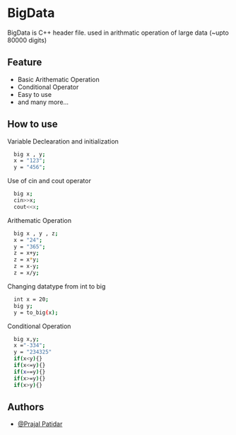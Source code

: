 


# BigData

BigData is C++ header file. used in arithmatic operation of large data (~upto 80000 digits)

  

## Feature

- Basic Arithematic Operation
- Conditional Operator
- Easy to use
- and many more...

  
## How to use

Variable Declearation and initialization

```bash
  big x , y;
  x = "123";
  y = "456";
```

Use of cin and cout operator

```bash
  big x;
  cin>>x;
  cout<<x;
```

Arithematic Operation

```bash
  big x , y , z;
  x = "24";
  y = "365";
  z = x+y;
  z = x*y;
  z = x-y;
  z = x/y;
```

Changing datatype from int to big

```bash
  int x = 20;
  big y;
  y = to_big(x);
```

Conditional Operation

```bash
  big x,y;
  x ="-334";
  y = "234325"
  if(x<y){}
  if(x<=y){}
  if(x==y){}
  if(x>=y){}
  if(x>y){}
```

  ## Authors

- [@Prajal Patidar](https://www.github.com/prajalpatidar06)
